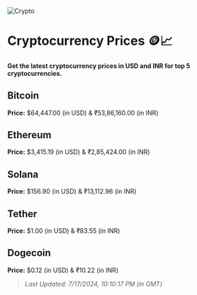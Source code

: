 
![Crypto](https://www.techguide.com.au/wp-content/uploads/2020/11/crypto3.jpeg)

# Cryptocurrency Prices 🪙📈

#### Get the latest cryptocurrency prices in USD and INR for top 5 cryptocurrencies.

## Bitcoin

**Price:** $64,447.00 (in USD) & ₹53,86,160.00 (in INR)

## Ethereum

**Price:** $3,415.19 (in USD) & ₹2,85,424.00 (in INR)

## Solana

**Price:** $156.90 (in USD) & ₹13,112.96 (in INR)

## Tether

**Price:** $1.00 (in USD) & ₹83.55 (in INR)

## Dogecoin

**Price:** $0.12 (in USD) & ₹10.22 (in INR)

> _Last Updated: 7/17/2024, 10:10:17 PM (in GMT)_
